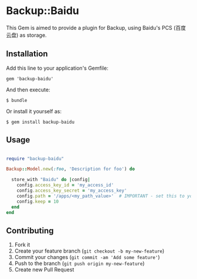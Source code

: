# Backup::Baidu

This Gem is aimed to provide a plugin for Backup, using Baidu's PCS (百度云盘) as storage.

## Installation

Add this line to your application's Gemfile:

    gem 'backup-baidu'

And then execute:

    $ bundle

Or install it yourself as:

    $ gem install backup-baidu

## Usage

```ruby

require "backup-baidu"

Backup::Model.new(:foo, 'Description for foo') do

  store_with "Baidu" do |config|
    config.access_key_id = 'my_access_id'
    config.access_key_secret = 'my_access_key'
    config.path = '/apps/<my_path_value>'  # IMPORTANT - set this to your API's path value when signing up for baidu PCS
    config.keep = 10
  end
end

```

## Contributing

1. Fork it
2. Create your feature branch (`git checkout -b my-new-feature`)
3. Commit your changes (`git commit -am 'Add some feature'`)
4. Push to the branch (`git push origin my-new-feature`)
5. Create new Pull Request
